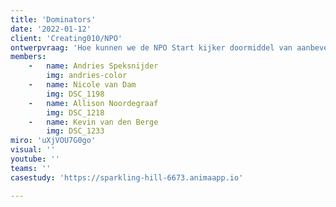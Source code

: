 ```yaml
---
title: 'Dominators'
date: '2022-01-12'
client: 'Creating010/NPO'
ontwerpvraag: 'Hoe kunnen we de NPO Start kijker doormiddel van aanbevelingen "verleiden" om content te kijken buiten hun interessegebied?'
members:
    -   name: Andries Speksnijder
        img: andries-color
    -   name: Nicole van Dam
        img: DSC_1198
    -   name: Allison Noordegraaf
        img: DSC_1218
    -   name: Kevin van den Berge
        img: DSC_1233
miro: 'uXjVOU7G0go'
visual: ''
youtube: ''
teams: ''
casestudy: 'https://sparkling-hill-6673.animaapp.io'

---
```



 

